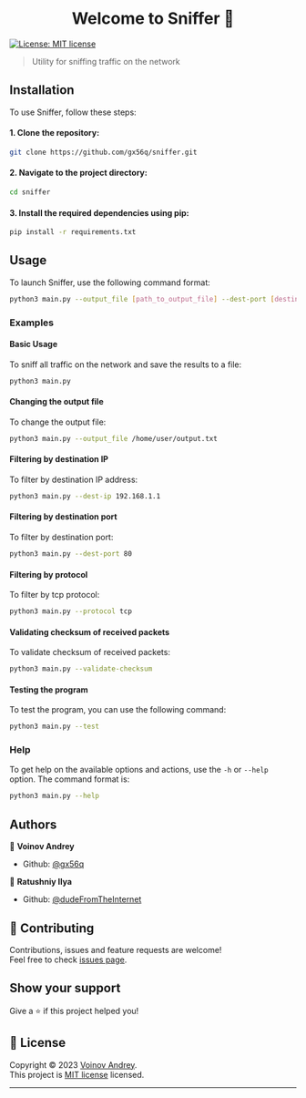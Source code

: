 <h1 align="center">Welcome to Sniffer 👋</h1>
<p>
  <a href="https://github.com/gx56q/CloudBackup/blob/master/LICENSE" target="_blank">
    <img alt="License: MIT license" src="https://img.shields.io/badge/License-MIT license-yellow.svg" />
  </a>
</p>

> Utility for sniffing traffic on the network

## Installation
To use Sniffer, follow these steps:

#### 1. Clone the repository:
```sh
git clone https://github.com/gx56q/sniffer.git
```
#### 2. Navigate to the project directory:
```sh
cd sniffer
```
#### 3. Install the required dependencies using pip:
```sh
pip install -r requirements.txt
```

## Usage

To launch Sniffer, use the following command format:

```sh
python3 main.py --output_file [path_to_output_file] --dest-port [destination_port] --dest-ip [destination_ip] --protocol [protocol]
```

### Examples

#### Basic Usage
To sniff all traffic on the network and save the results to a file:

```sh
python3 main.py 
```

#### Changing the output file
To change the output file:

```sh
python3 main.py --output_file /home/user/output.txt
```

#### Filtering by destination IP
To filter by destination IP address:

```sh
python3 main.py --dest-ip 192.168.1.1
```

#### Filtering by destination port
To filter by destination port:

```sh
python3 main.py --dest-port 80
```

#### Filtering by protocol
To filter by tcp protocol:

```sh
python3 main.py --protocol tcp
```

#### Validating checksum of received packets
To validate checksum of received packets:

```sh
python3 main.py --validate-checksum
```


#### Testing the program
To test the program, you can use the following command:

```sh
python3 main.py --test
```

### Help

To get help on the available options and actions, use the `-h` or `--help` option. The command format is:

```sh
python3 main.py --help
```

## Authors

👤 **Voinov Andrey**

* Github: [@gx56q](https://github.com/gx56q)

👤 **Ratushniy Ilya**

* Github: [@dudeFromTheInternet](https://github.com/dudeFromTheInternet)

## 🤝 Contributing

Contributions, issues and feature requests are welcome!<br />Feel free to check [issues page](https://github.com/gx56q/CloudBackup/issues). 

## Show your support

Give a ⭐️ if this project helped you!

## 📝 License

Copyright © 2023 [Voinov Andrey](https://github.com/gx56q).<br />
This project is [MIT license](https://github.com/gx56q/CloudBackup/blob/master/LICENSE) licensed.

***